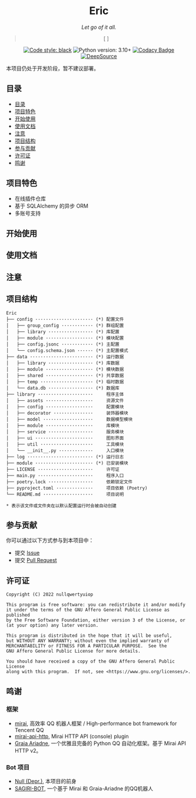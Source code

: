 <div align="center">

# Eric

_Let go of it all._

[//]: # (Let go of it all, close your eyes, and sink into this bottomless pool.)

> [ ]

[![Code style: black](https://img.shields.io/badge/code%20style-black-000000.svg)](https://github.com/psf/black)
![Python version: 3.10+](https://img.shields.io/badge/python-3.10+-blue.svg)
[![Codacy Badge](https://app.codacy.com/project/badge/Grade/624187ab6cd5409188dd86fcfe9f0443)](https://www.codacy.com/gh/nullqwertyuiop/Eric/dashboard?utm_source=github.com&amp;utm_medium=referral&amp;utm_content=nullqwertyuiop/Eric&amp;utm_campaign=Badge_Grade)
[![DeepSource](https://deepsource.io/gh/nullqwertyuiop/Eric.svg/?label=active+issues&token=B3VBW5DBd_og4EPma6Cgk3E7)](https://deepsource.io/gh/nullqwertyuiop/Eric/?ref=repository-badge)

</div>

本项目仍处于开发阶段，暂不建议部署。

## 目录
  * [目录](#目录)
  * [项目特色](#项目特色)
  * [开始使用](#开始使用)
  * [使用文档](#使用文档)
  * [注意](#注意)
  * [项目结构](#项目结构)
  * [参与贡献](#参与贡献)
  * [许可证](#许可证)
  * [鸣谢](#鸣谢)

## 项目特色

  * 在线插件仓库
  * 基于 SQLAlchemy 的异步 ORM
  * 多账号支持

## 开始使用

## 使用文档

## 注意

## 项目结构

```
Eric
├── config ······················ (*) 配置文件
│   ├── group_config ············ (*) 群组配置
│   ├── library ················· (*) 库配置
│   ├── module ·················· (*) 模块配置
│   ├── config.jsonc ············ (*) 主配置
│   └── config.schema.json ······ (*) 主配置模式
├── data ························ (*) 运行数据
│   ├── library ················· (*) 库数据
│   ├── module ·················· (*) 模块数据
│   ├── shared ·················· (*) 共享数据
│   ├── temp ···················· (*) 临时数据
│   └── data.db ················· (*) 数据库
├── library ·····················     程序主体
│   ├── assets ··················     资源文件
│   ├── config ··················     配置模块
│   ├── decorator ···············     装饰器模块
│   ├── model ···················     数据模型模块
│   ├── module ··················     库模块
│   ├── service ·················     服务模块
│   ├── ui ······················     图形界面
│   ├── util ····················     工具模块
│   └── __init__.py ·············     入口模块
├── log ························· (*) 运行日志
├── module ······················ (*) 已安装模块
├── LICENSE ·····················     许可证
├── main.py ·····················     程序入口
├── poetry.lock ·················     依赖锁定文件
├── pyproject.toml ··············     项目依赖 (Poetry)
└── README.md ···················     项目说明

* 表示该文件或文件夹在以默认配置运行时会被自动创建
```

## 参与贡献

你可以通过以下方式参与到本项目中：

  * 提交 [Issue](https://github.com/nullqwertyuiop/Eric/issues)
  * 提交 [Pull Request](https://github.com/nullqwertyuiop/Eric/pulls)

## 许可证

    Copyright (C) 2022 nullqwertyuiop

    This program is free software: you can redistribute it and/or modify
    it under the terms of the GNU Affero General Public License as published
    by the Free Software Foundation, either version 3 of the License, or
    (at your option) any later version.

    This program is distributed in the hope that it will be useful,
    but WITHOUT ANY WARRANTY; without even the implied warranty of
    MERCHANTABILITY or FITNESS FOR A PARTICULAR PURPOSE.  See the
    GNU Affero General Public License for more details.

    You should have received a copy of the GNU Affero General Public License
    along with this program.  If not, see <https://www.gnu.org/licenses/>.

## 鸣谢

### 框架

  * [mirai](https://github.com/mamoe/mirai), 高效率 QQ 机器人框架 / High-performance bot framework for Tencent QQ
  * [mirai-api-http](https://github.com/project-mirai/mirai-api-http), Mirai HTTP API (console) plugin
  * [Graia Ariadne](https://github.com/GraiaProject/Ariadne), 一个优雅且完备的 Python QQ 自动化框架。基于 Mirai API HTTP v2。

### Bot 项目

  * [Null (Depr.)](https://github.com/ProjectNu11/Project-Null), 本项目的前身
  * [SAGIRI-BOT](https://github.com/SAGIRI-kawaii/sagiri-bot), 一个基于 Mirai 和 Graia-Ariadne 的QQ机器人
